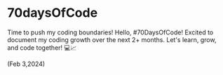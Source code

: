 # 70daysOfCode
Time to push my coding boundaries! Hello, #70DaysOfCode! Excited to document my coding growth over the next 2+ months. Let's learn, grow, and code together! 💻📈

(Feb 3,2024)
